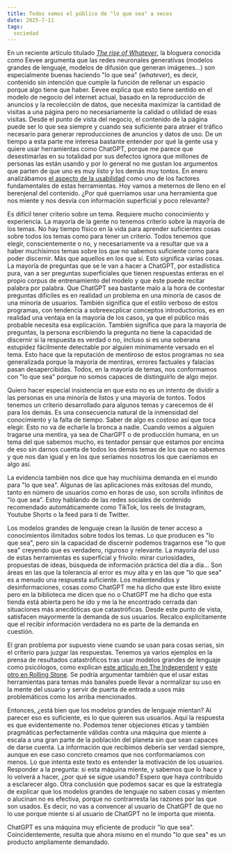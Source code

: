 ```yaml
---
title: Todos somos el público de "lo que sea" a veces
date: 2025-7-11
tags:
  sociedad
---
```

En un reciente artículo titulado [_The rise of Whatever_](https://eev.ee/blog/2025/07/03/the-rise-of-whatever/), la bloguera conocida como Eevee argumenta que las redes neuronales generativas (modelos grandes de lenguaje, modelos de difusión que generan imágenes...) son especialmente buenas haciendo "lo que sea" (_whatever_), es decir, contenido sin intención que cumple la función de rellenar un espacio porque algo tiene que haber. Eevee explica que esto tiene sentido en el modelo de negocio del internet actual, basado en la reproducción de anuncios y la recolección de datos, que necesita maximizar la cantidad de visitas a una página pero no necesariamente la calidad o utilidad de esas visitas. Desde el punto de vista del negocio, el contenido de la página puede ser lo que sea siempre y cuando sea suficiente para atraer el tráfico necesario para generar reproducciones de anuncios y datos de uso. De un tiempo a esta parte me interesa bastante entender por qué la gente usa y quiere usar herramientas como ChatGPT, porque me parece que desestimarlas en su totalidad por sus defectos ignora que millones de personas las están usando y por lo general no me gustan los argumentos que parten de que uno es muy listo y los demás muy tontos. En enero analizábamos [el aspecto de la usabilidad](https://asielorz.github.io/posts/modelos-de-lenguaje-grandes-experiencia-usuario) como uno de los factores fundamentales de estas herramientas. Hoy vamos a meternos de lleno en el berenjenal del contenido. ¿Por qué querríamos usar una herramienta que nos miente y nos desvía con información superficial y poco relevante?

Es difícil tener criterio sobre un tema. Requiere mucho conocimiento y experiencia. La mayoría de la gente no tenemos criterio sobre la mayoría de los temas. No hay tiempo físico en la vida para aprender suficientes cosas sobre todos los temas como para tener un criterio. Todos tenemos que elegir, conscientemente o no, y necesariamente va a resultar que va a haber muchísimos temas sobre los que no sabemos suficiente como para poder discernir. Más que aquellos en los que sí. Esto significa varias cosas. La mayoría de preguntas que se le van a hacer a ChatGPT, por estadística pura, van a ser preguntas superficiales que tienen respuestas enteras en el propio corpus de entrenamiento del modelo y que éste puede recitar palabra por palabra. Que ChatGPT sea bastante malo a la hora de contestar preguntas difíciles es en realidad un problema en una minoría de casos de una minoría de usuarios. También significa que el estilo verboso de estos programas, con tendencia a sobreexcplicar conceptos introductorios, es en realidad una ventaja en la mayoría de los casos, ya que el público más probable necesita esa explicación. También significa que para la mayoría de preguntas, la persona escribiendo la pregunta no tiene la capacidad de discernir si la respuesta es verdad o no, incluso si es una soberana estupidez fácilmente detectable por alguien mínimamente versado en el tema. Esto hace que la reputación de mentiroso de estos programas no sea generalizada porque la mayoría de mentiras, errores factuales y falacias pasan desapercibidas. Todos, en la mayoría de temas, nos conformamos con "lo que sea" porque no somos capaces de distinguirlo de algo mejor.

Quiero hacer especial insistencia en que esto no es un intento de dividir a las personas en una minoría de listos y una mayoría de tontos. Todos tenemos un criterio desarrollado para algunos temas y carecemos de él para los demás. Es una consecuencia natural de la inmensidad del conocimiento y la falta de tiempo. Saber de algo es costoso así que toca elegir. Esto no va de echarle la bronca a nadie. Cuando vemos a alguien tragarse una mentira, ya sea de CharGPT o de producción humana, en un tema del que sabemos mucho, es tentador pensar que estamos por encima de eso sin darnos cuenta de todos los demás temas de los que no sabemos y que nos dan igual y en los que seríamos nosotros los que caeríamos en algo así.

La evidencia también nos dice que hay muchísima demanda en el mundo para "lo que sea". Algunas de las aplicaciones más exitosas del mundo, tanto en número de usuarios como en horas de uso, son scrolls infinitos de "lo que sea". Estoy hablando de las redes sociales de contenido recomendado automáticamente como TikTok, los reels de Instagram, Youtube Shorts o la feed para ti de Twitter.

Los modelos grandes de lenguaje crean la ilusión de tener acceso a conocimientos ilimitados sobre todos los temas. Lo que producen es "lo que sea", pero sin la capacidad de discernir podemos tragarnos ese "lo que sea" creyendo que es verdadero, riguroso y relevante. La mayoría del uso de estas herramientas es superficial y frívolo: mirar curiosidades, propuestas de ideas, búsqueda de información práctica del día a día... Son áreas en las que la tolerancia al error es muy alta y en las que "lo que sea" es a menudo una respuesta suficiente. Los malentendidos y desinformaciones, cosas como ChatGPT me ha dicho que este libro existe pero en la biblioteca me dicen que no o ChatGPT me ha dicho que esta tienda está abierta pero he ido y me la he encontrado cerrada dan situaciones más anecdóticas que catastróficas. Desde este punto de vista, satisfacen mayormente la demanda de sus usuarios. Recalco explícitamente que el recibir información verdadera no es parte de la demanda en cuestión.

El gran problema por supuesto viene cuando se usan para cosas serias, sin el criterio para juzgar las respuestas. Tenemos ya varios ejemplos en la prensa de resultados catastróficos tras usar modelos grandes de lenguaje como psicólogos, como explican [este artículo en The Independent](https://www.independent.co.uk/tech/chatgpt-ai-therapy-chatbot-psychosis-mental-health-b2784454.html) y [este otro en Rolling Stone](https://www.rollingstone.com/culture/culture-features/ai-spiritual-delusions-destroying-human-relationships-1235330175/). Se podría argumentar también que el usar estas herramientas para temas más banales puede llevar a normalizar su uso en la mente del usuario y servir de puerta de entrada a usos más problemáticos como los arriba mencionados.

Entonces, ¿está bien que los modelos grandes de lenguaje mientan? Al parecer eso es suficiente, es lo que quieren sus usuarios. Aquí la respuesta es que evidentemente no. Podemos tener objeciones éticas y también pragmáticas perfectamente válidas contra una máquina que miente a escala a una gran parte de la población del planeta sin que sean capaces de darse cuenta. La información que recibimos debería ser verdad siempre, aunque en ese caso concreto creamos que nos conformaríamos con menos. Lo que intenta este texto es entender la motivación de los usuarios. Responder a la pregunta: si esta máquina miente, y sabemos que lo hace y lo volverá a hacer, ¿por qué se sigue usando? Espero que haya contribuido a esclarecer algo. Otra conclusión que podemos sacar es que la estrategia de explicar que los modelos grandes de lenguaje no saben cosas y mienten o alucinan no es efectiva, porque no contrarresta las razones por las que son usados. Es decir, no vas a convencer al usuario de ChatGPT de que no lo use porque miente si al usuario de ChatGPT no le importa que mienta.

ChatGPT es una máquina muy eficiente de producir "lo que sea". Coincidentemente, resulta que ahora mismo en el mundo "lo que sea" es un producto ampliamente demandado.
